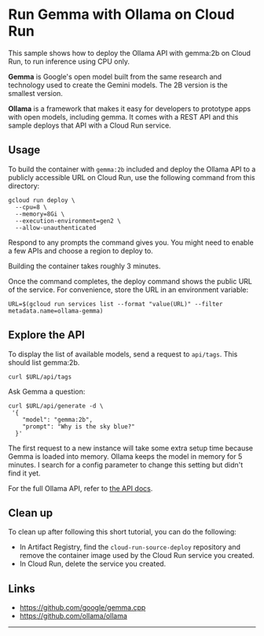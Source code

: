# Run Gemma with Ollama on Cloud Run

This sample shows how to deploy the Ollama API with gemma:2b on Cloud Run, to run inference using CPU only.

**Gemma** is Google's open model built from the same research and technology used to create the Gemini models. The 2B version is the smallest version.

**Ollama** is a framework that makes it easy for developers to prototype apps with open models, including gemma. It comes with a REST API and this sample deploys that API with a Cloud Run service.

## Usage

To build the container with `gemma:2b` included and deploy the Ollama API to a publicly accessible URL on Cloud Run, use the following command from this directory:

```
gcloud run deploy \
  --cpu=8 \
  --memory=8Gi \
  --execution-environment=gen2 \
  --allow-unauthenticated
```

Respond to any prompts the command gives you. You might need to enable a few APIs
and choose a region to deploy to.

Building the container takes roughly 3 minutes.

Once the command completes, the deploy command shows the public URL of the service. For convenience, store the URL in an environment variable:

```
URL=$(gcloud run services list --format "value(URL)" --filter metadata.name=ollama-gemma)
```

## Explore the API

To display the list of available models, send a request to `api/tags`. This should list gemma:2b.

```
curl $URL/api/tags
```

Ask Gemma a question:

```
curl $URL/api/generate -d \
 '{
    "model": "gemma:2b",
    "prompt": "Why is the sky blue?"
  }'
```

The first request to a new instance will take some extra setup time because Gemma is loaded into memory. Ollama keeps the model in memory for 5 minutes. I search for a config parameter to change this setting but didn't find it yet.

For the full Ollama API, refer to [the API docs](https://github.com/ollama/ollama/blob/main/docs/api.md).

## Clean up

To clean up after following this short tutorial, you can do the following:

- In Artifact Registry, find the `cloud-run-source-deploy` repository and remove
  the container image used by the Cloud Run service you created.
- In Cloud Run, delete the service you created.

## Links

- https://github.com/google/gemma.cpp
- https://github.com/ollama/ollama

---
